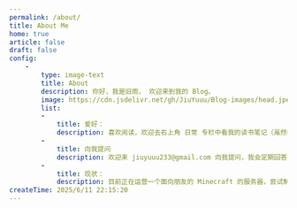 ```yaml
---
permalink: /about/
title: About Me
home: true
article: false
draft: false
config:
    -
        type: image-text
        title: About
        description: 你好，我是旧雨， 欢迎来到我的 Blog。
        image: https://cdn.jsdelivr.net/gh/JiuYuuu/Blog-images/head.jpeg
        list:
        -
            title: 爱好：
            description: 喜欢阅读，欢迎去右上角 日常 专栏中看我的读书笔记（虽然都没怎么开始摘录）。但是随着年龄的增长，读的书越来越少了，感觉是一个逐渐要消失的爱好。另外，平常爱好打游戏，涉猎的游戏圈子还是挺多的，在导航栏 博客 中可以找到我 steam 的个人主页嗷，欢迎来交流~ 在音乐方面，我基本什么类型的曲子都会听的，最喜欢的还是 jpop ，很喜欢 ZUTOMAYO 这支乐队，华语的话更喜欢周杰伦、陈奕迅、杨丞琳这样的歌手
        -
            title: 向我提问
            description: 欢迎来 jiuyuuu233@gmail.com 向我提问，我会定期回答问题。你可以去 关于我 下Q&A页面中查看别人问我的问题
        -
            title: 现状：
            description: 目前正在运营一个面向朋友的 Minecraft 的服务器，尝试制作整合包。正在学习运维开发相关的知识，想尝试往此方面就业
createTime: 2025/6/11 22:15:20
---
```

